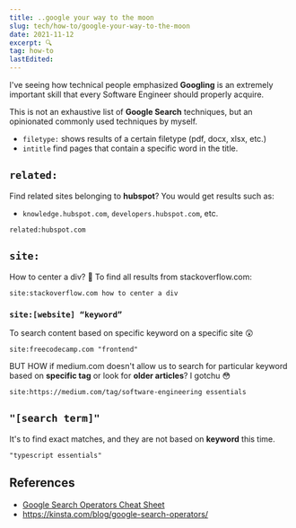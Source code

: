 ```yaml
---
title: ..google your way to the moon
slug: tech/how-to/google-your-way-to-the-moon
date: 2021-11-12
excerpt: 🔍
tag: how-to
lastEdited:
---
```


I've seeing how technical people emphasized **Googling** is an extremely important skill that every Software Engineer should properly acquire.

This is not an exhaustive list of **Google Search** techniques, but an opinionated commonly used techniques by myself.

- `filetype:` shows results of a certain filetype (pdf, docx, xlsx, etc.)
- `intitle` find pages that contain a specific word in the title.

## `related:`

Find related sites belonging to **hubspot**? You would get results such as:

- `knowledge.hubspot.com`, `developers.hubspot.com`, etc.

```shell
related:hubspot.com
```

## `site:`

How to center a div? 🙈 To find all results from stackoverflow.com:

```shell
site:stackoverflow.com how to center a div
```

### `site:[website] “keyword”`

To search content based on specific keyword on a specific site 😲

```shell
site:freecodecamp.com "frontend"
```

BUT HOW if medium.com doesn't allow us to search for particular keyword based on **specific tag** or look for **older articles**? I gotchu 😳

```shell
site:https://medium.com/tag/software-engineering essentials
```

## `"[search term]"`

It's to find exact matches, and they are not based on **keyword** this time.

```shell
"typescript essentials"
```

## References

- [Google Search Operators Cheat Sheet](https://static.semrush.com/blog/uploads/files/39/12/39121580a18160d3587274faed6323e2.pdf)
- https://kinsta.com/blog/google-search-operators/
